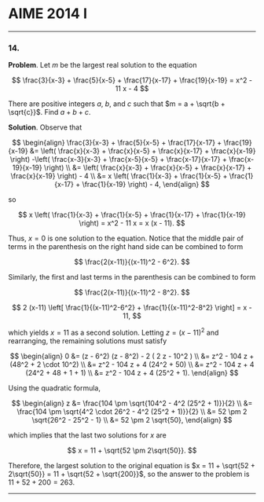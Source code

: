 AIME 2014 I
===========

--------------------------------------------------------------------------------------------
### 14.

__Problem__. Let $m$ be the largest real solution to the equation

$$
\frac{3}{x-3} + \frac{5}{x-5} + \frac{17}{x-17} + \frac{19}{x-19}
= x^2 - 11 x - 4
$$

There are positive integers $a$, $b$, and $c$ such that $m = a + \sqrt{b + \sqrt{c}}$.
Find $a + b + c$.

__Solution__. Observe that

$$
\begin{align}
\frac{3}{x-3} + \frac{5}{x-5} + \frac{17}{x-17} + \frac{19}{x-19}
&= \left( \frac{x}{x-3} + \frac{x}{x-5} + \frac{x}{x-17} + \frac{x}{x-19} \right)
 -\left( \frac{x-3}{x-3} + \frac{x-5}{x-5} + \frac{x-17}{x-17} + \frac{x-19}{x-19} \right)
 \\
&= \left( \frac{x}{x-3} + \frac{x}{x-5} + \frac{x}{x-17} + \frac{x}{x-19} \right) - 4 \\
&= x \left( \frac{1}{x-3} + \frac{1}{x-5} + \frac{1}{x-17} + \frac{1}{x-19} \right) - 4,
\end{align}
$$

so

$$
x \left( \frac{1}{x-3} + \frac{1}{x-5} + \frac{1}{x-17} + \frac{1}{x-19} \right)
= x^2 - 11 x
= x (x - 11).
$$

Thus, $x = 0$ is one solution to the equation. Notice that the middle pair of terms in the
parenthesis on the right hand side can be combined to form

$$
\frac{2(x-11)}{(x-11)^2 - 6^2}.
$$

Similarly, the first and last terms in the parenthesis can be combined to form

$$
\frac{2(x-11)}{(x-11)^2 - 8^2}.
$$

$$
2 (x-11) \left[ \frac{1}{(x-11)^2-6^2} + \frac{1}{(x-11)^2-8^2} \right]
= x - 11,
$$

which yields $x = 11$ as a second solution. Letting $z = (x-11)^2$ and rearranging, the
remaining solutions must satisfy

$$
\begin{align}
0
&= (z - 6^2) (z - 8^2) - 2 ( 2 z - 10^2 ) \\
&= z^2 - 104 z + (48^2 + 2 \cdot 10^2) \\
&= z^2 - 104 z + 4 (24^2 + 50) \\
&= z^2 - 104 z + 4 (24^2 + 48 + 1 + 1) \\
&= z^2 - 104 z + 4 (25^2 + 1).
\end{align}
$$

Using the quadratic formula,

$$
\begin{align}
z
&= \frac{104 \pm \sqrt{104^2 - 4^2 (25^2 + 1)}}{2} \\
&= \frac{104 \pm \sqrt{4^2 \cdot 26^2 - 4^2 (25^2 + 1)}}{2} \\
&= 52 \pm 2 \sqrt{26^2 - 25^2 - 1} \\
&= 52 \pm 2 \sqrt{50},
\end{align}
$$

which implies that the last two solutions for $x$ are

$$
x = 11 + \sqrt{52 \pm 2\sqrt{50}}.
$$

Therefore, the largest solution to the original equation is
$x = 11 + \sqrt{52 + 2\sqrt{50}} = 11 + \sqrt{52 + \sqrt{200}}$,
so the answer to the problem is $11 + 52 + 200 = 263$.

--------------------------------------------------------------------------------------------
